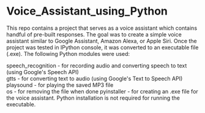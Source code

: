 # Voice_Assistant_using_Python
This repo contains a project that serves as a voice assistant which contains handful of pre-built responses. The goal was to create a simple voice assistant similar to Google Assistant, Amazon Alexa, or Apple Siri. Once the project was tested in IPython console, it was converted to an executable file (.exe). The following Python modules were used: 

speech_recognition - for recording audio and converting speech to text (using Google's Speech API) \
gtts - for converting text to audio (using Google's Text to Speech API) \
playsound - for playing the saved MP3 file \
os - for removing the file when done
pyinstaller - for creating an .exe file for the voice assistant. Python installation is not required for running the executable.
